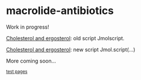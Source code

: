 # macrolide-antibiotics
Work in progress!

[Cholesterol and ergosterol](page5): old script Jmolscript.

[Cholesterol and ergosterol](CholesterolErgosterol): new script Jmol.script(...)

More coming soon...

<sub>[test pages](page1)</sub>


